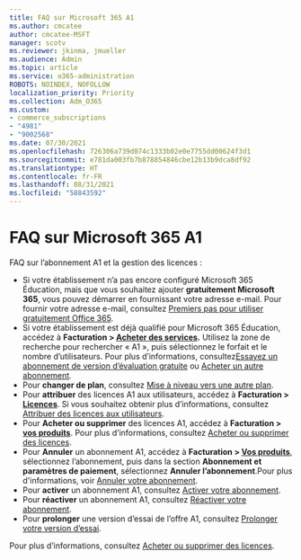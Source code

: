 ```yaml
---
title: FAQ sur Microsoft 365 A1
ms.author: cmcatee
author: cmcatee-MSFT
manager: scotv
ms.reviewer: jkinma, jmueller
ms.audience: Admin
ms.topic: article
ms.service: o365-administration
ROBOTS: NOINDEX, NOFOLLOW
localization_priority: Priority
ms.collection: Adm_O365
ms.custom:
- commerce_subscriptions
- "4981"
- "9002568"
ms.date: 07/30/2021
ms.openlocfilehash: 726306a739d074c1333b02e0e7755dd00624f3d1
ms.sourcegitcommit: e781da003fb7b878854846cbe12b13b9dca8df92
ms.translationtype: HT
ms.contentlocale: fr-FR
ms.lasthandoff: 08/31/2021
ms.locfileid: "58843592"
---
```

# <a name="microsoft-365-a1-faq"></a>FAQ sur Microsoft 365 A1

FAQ sur l’abonnement A1 et la gestion des licences :

- Si votre établissement n’a pas encore configuré Microsoft 365 Éducation, mais que vous souhaitez ajouter **gratuitement Microsoft 365**, vous pouvez démarrer en fournissant votre adresse e-mail. Pour fournir votre adresse e-mail, consultez [Premiers pas pour utiliser gratuitement Office 365](https://www.microsoft.com/education/products/office).  
- Si votre établissement est déjà qualifié pour Microsoft 365 Éducation, accédez à **Facturation > [Acheter des services](https://go.microsoft.com/fwlink/p/?linkid=868433).** Utilisez la zone de recherche pour rechercher « A1 », puis sélectionnez le forfait et le nombre d’utilisateurs. Pour plus d’informations, consultez[Essayez un abonnement de version d’évaluation gratuite](https://docs.microsoft.com/microsoft-365/commerce/try-or-buy-microsoft-365#try-a-free-trial-subscription) ou [Acheter un autre abonnement](https://docs.microsoft.com/microsoft-365/commerce/try-or-buy-microsoft-365#buy-a-different-subscription).
- Pour **changer de plan**, consultez [Mise à niveau vers une autre plan](https://docs.microsoft.com/microsoft-365/commerce/subscriptions/upgrade-to-different-plan).
- Pour **attribuer** des licences A1 aux utilisateurs, accédez à **Facturation > [Licences](https://go.microsoft.com/fwlink/p/?linkid=842264)**. Si vous souhaitez obtenir plus d’informations, consultez [Attribuer des licences aux utilisateurs](https://docs.microsoft.com/microsoft-365/admin/manage/assign-licenses-to-users).
- Pour **Acheter ou supprimer** des licences A1, accédez à **Facturation > [vos produits](https://go.microsoft.com/fwlink/p/?linkid=842054)**. Pour plus d’informations, consultez [Acheter ou supprimer des licences](https://docs.microsoft.com/microsoft-365/commerce/licenses/buy-licenses#buy-or-remove-licenses-for-your-business-subscription).
- Pour **Annuler** un abonnement A1, accédez à **Facturation > [Vos produits](https://go.microsoft.com/fwlink/p/?linkid=842054)**, sélectionnez l’abonnement, puis dans la section **Abonnement et paramètres de paiement**, sélectionnez **Annuler l’abonnement**.Pour plus d'informations, voir [Annuler votre abonnement](https://docs.microsoft.com/microsoft-365/commerce/subscriptions/cancel-your-subscription). 
- Pour **activer** un abonnement A1, consultez [Activer votre abonnement](https://docs.microsoft.com/alchemyinsights/activate-your-office-365-subscription).
- Pour **réactiver** un abonnement A1, consultez [Réactiver votre abonnement](https://docs.microsoft.com/alchemyinsights/reactivate-your-subscription).
- Pour **prolonger** une version d’essai de l’offre A1, consultez [Prolonger votre version d’essai](https://docs.microsoft.com/microsoft-365/commerce/extend-your-trial).

Pour plus d’informations, consultez [Acheter ou supprimer des licences](https://docs.microsoft.com/microsoft-365/commerce/licenses/buy-licenses).